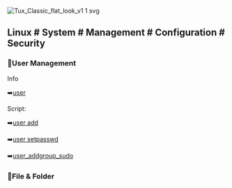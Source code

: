 
![Tux_Classic_flat_look_v1 1 svg](https://github.com/krimsoda/Linux-Notes/assets/160830222/54b23f2e-99c3-45d3-81a7-e90c6d724f95)


## Linux # System # Management # Configuration # Security # 

### :helicopter:User Management
Info

 :arrow_right:[user](info_user_management)

Script:

  :arrow_right:[user add](user_add.sh)

  :arrow_right:[user setpasswd](user_setpasword.sh)

  :arrow_right:[user_addgroup_sudo](user_addgroup_sudo.sh)

  ### :helicopter:File & Folder
